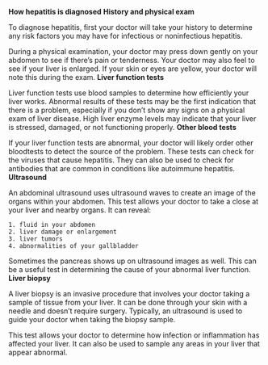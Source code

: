 **How hepatitis is diagnosed**
**History and physical exam**

To diagnose hepatitis, first your doctor will take your history to determine any risk factors you may have for infectious or noninfectious hepatitis.

During a physical examination, your doctor may press down gently on your abdomen to see if there’s pain or tenderness. Your doctor may also feel to see if your liver is enlarged. If your skin or eyes are yellow, your doctor will note this during the exam.
**Liver function tests**

Liver function tests use blood samples to determine how efficiently your liver works. Abnormal results of these tests may be the first indication that there is a problem, especially if you don’t show any signs on a physical exam of liver disease. High liver enzyme levels may indicate that your liver is stressed, damaged, or not functioning properly.
**Other blood tests**

If your liver function tests are abnormal, your doctor will likely order other bloodtests to detect the source of the problem. These tests can check for the viruses that cause hepatitis. They can also be used to check for antibodies that are common in conditions like autoimmune hepatitis.
**Ultrasound**

An abdominal ultrasound uses ultrasound waves to create an image of the organs within your abdomen. This test allows your doctor to take a close at your liver and nearby organs. It can reveal:

    1. fluid in your abdomen
    2. liver damage or enlargement
    3. liver tumors
    4. abnormalities of your gallbladder

Sometimes the pancreas shows up on ultrasound images as well. This can be a useful test in determining the cause of your abnormal liver function.
**Liver biopsy**

A liver biopsy is an invasive procedure that involves your doctor taking a sample of tissue from your liver. It can be done through your skin with a needle and doesn’t require surgery. Typically, an ultrasound is used to guide your doctor when taking the biopsy sample.

This test allows your doctor to determine how infection or inflammation has affected your liver. It can also be used to sample any areas in your liver that appear abnormal.